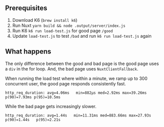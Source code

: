 ## Prerequisites

1. Download K6 (`brew install k6`)
2. Run Nuxt `yarn build && node .output/server/index.js`
3. Run K6 `k6 run load-test.js` for good page `/good`
4. Update `load-test.js` to test `/bad` and run `k6 run load-test.js` again

## What happens

The only difference between the good and bad page is the good page uses a `div` in the for loop. And, the bad page uses `NuxtClientFallback`.

When running the load test where within a minute, we ramp up to 300 concurrent user, the good page responds consistently fast.

`http_req_duration: avg=4.06ms   min=882µs med=2.92ms max=39.26ms p(90)=7.93ms p(95)=10.5ms`

While the bad page gets increasingly slower.

`http_req_duration: avg=1.44s   min=11.31ms med=883.66ms max=27.93s p(90)=1.44s   p(95)=2.21s`
